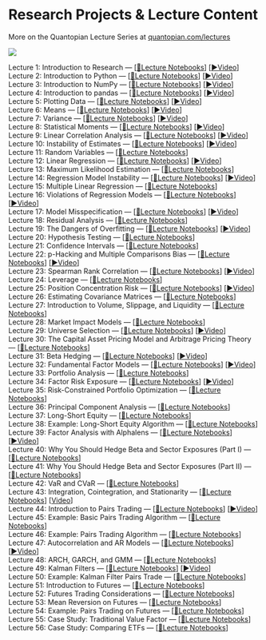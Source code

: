 **Research Projects & Lecture Content**
===================



More on the Quantopian Lecture Series at [quantopian.com/lectures](https://www.quantopian.com/lectures)

<a href="https://www.quantopian.com/lectures"><img src="http://i.imgur.com/KzPuAuJ.png"></a>

Lecture 1: Introduction to Research — [[📝Lecture Notebooks](https://github.com/AsefAfsahi/Quantitative-Finance/tree/main/Quantopian/research_public/notebooks/lectures/Introduction_to_Research)] [[▶️Video](https://www.youtube.com/watch?v=W-TlWzwM208)]\
Lecture 2: Introduction to Python — [[📝Lecture Notebooks](https://github.com/AsefAfsahi/Quantitative-Finance/tree/main/Quantopian/research_public/notebooks/lectures/Introduction_to_Python)] [[▶️Video](https://www.youtube.com/watch?v=bQUWLkKzpxE)]\
Lecture 3: Introduction to NumPy — [[📝Lecture Notebooks](https://github.com/AsefAfsahi/Quantitative-Finance/tree/main/Quantopian/research_public/notebooks/lectures/Introduction_to_NumPy)] [[▶️Video](https://www.youtube.com/watch?v=48RqKyD6fas)]\
Lecture 4: Introduction to pandas — [[📝Lecture Notebooks](https://github.com/AsefAfsahi/Quantitative-Finance/tree/main/Quantopian/research_public/notebooks/lectures/Introduction_to_Pandas)] [[▶️Video](https://www.youtube.com/watch?v=pAkEuv1lj08)]\
Lecture 5: Plotting Data — [[📝Lecture Notebooks](https://github.com/AsefAfsahi/Quantitative-Finance/tree/main/Quantopian/research_public/notebooks/lectures/Plotting_Data)] [[▶️Video](https://www.youtube.com/watch?v=nKq_wz3Qk8w)]\
Lecture 6: Means — [[📝Lecture Notebooks](https://github.com/AsefAfsahi/Quantitative-Finance/tree/main/Quantopian/research_public/notebooks/lectures/Means)] [[▶️Video](https://www.youtube.com/watch?v=XYbsBsRtCjw)]\
Lecture 7: Variance — [[📝Lecture Notebooks](https://github.com/AsefAfsahi/Quantitative-Finance/tree/main/Quantopian/research_public/notebooks/lectures/Variance)] [[▶️Video](https://www.youtube.com/watch?v=0AWY0odmjSs)]\
Lecture 8: Statistical Moments — [[📝Lecture Notebooks](https://github.com/AsefAfsahi/Quantitative-Finance/tree/main/Quantopian/research_public/notebooks/lectures/Statistical_Moments)] [[▶️Video](https://www.youtube.com/watch?v=mkVA_xUWDI0)]\
Lecture 9: Linear Correlation Analysis — [[📝Lecture Notebooks](https://github.com/AsefAfsahi/Quantitative-Finance/tree/main/Quantopian/research_public/notebooks/lectures/Linear_Correlation_Analysis)] [[▶️Video](https://www.youtube.com/watch?v=GM76JkrVmRk?t=2m6s)]\
Lecture 10: Instability of Estimates — [[📝Lecture Notebooks](https://github.com/AsefAfsahi/Quantitative-Finance/tree/main/Quantopian/research_public/notebooks/lectures/Instability_of_Estimates)] [[▶️Video](https://www.youtube.com/watch?v=2pbu3_6lF40)]\
Lecture 11: Random Variables — [[📝Lecture Notebooks](https://github.com/AsefAfsahi/Quantitative-Finance/tree/main/Quantopian/research_public/notebooks/lectures/Random_Variables)]\
Lecture 12: Linear Regression — [[📝Lecture Notebooks](https://github.com/AsefAfsahi/Quantitative-Finance/tree/main/Quantopian/research_public/notebooks/lectures/Linear_Regression)] [[▶️Video](https://www.youtube.com/watch?v=Af0l3TQJ3h8?t=3m36s)]\
Lecture 13: Maximum Likelihood Estimation — [[📝Lecture Notebooks](https://github.com/AsefAfsahi/Quantitative-Finance/tree/main/Quantopian/research_public/notebooks/lectures/Maximum_Likelihood_Estimation)]\
Lecture 14: Regression Model Instability — [[📝Lecture Notebooks](https://github.com/AsefAfsahi/Quantitative-Finance/tree/main/Quantopian/research_public/notebooks/lectures/Regression_Model_Instability)] [[▶️Video](https://www.youtube.com/watch?v=HMQ34PfhzGE)]\
Lecture 15: Multiple Linear Regression — [[📝Lecture Notebooks](https://github.com/AsefAfsahi/Quantitative-Finance/tree/main/Quantopian/research_public/notebooks/lectures/Multiple_Linear_Regression)]\
Lecture 16: Violations of Regression Models — [[📝Lecture Notebooks](https://github.com/AsefAfsahi/Quantitative-Finance/tree/main/Quantopian/research_public/notebooks/lectures/Violations_of_Regression_Models)] [[▶️Video](https://www.youtube.com/watch?v=xM94MRs8U3M)]\
Lecture 17: Model Misspecification — [[📝Lecture Notebooks](https://github.com/AsefAfsahi/Quantitative-Finance/tree/main/Quantopian/research_public/notebooks/lectures/Model_Misspecification)] [[▶️Video](https://www.youtube.com/watch?v=t4peS8Ak-sY)]\
Lecture 18: Residual Analysis — [[📝Lecture Notebooks](https://github.com/AsefAfsahi/Quantitative-Finance/tree/main/Quantopian/research_public/notebooks/lectures/Residuals_Analysis)]\
Lecture 19: The Dangers of Overfitting — [[📝Lecture Notebooks](https://github.com/AsefAfsahi/Quantitative-Finance/tree/main/Quantopian/research_public/notebooks/lectures/The_Dangers_of_Overfitting)] [[▶️Video](https://www.youtube.com/watch?v=KNCgvjyKrcw)]\
Lecture 20: Hypothesis Testing — [[📝Lecture Notebooks](https://github.com/AsefAfsahi/Quantitative-Finance/tree/main/Quantopian/research_public/notebooks/lectures/Hypothesis_Testing)]\
Lecture 21: Confidence Intervals — [[📝Lecture Notebooks](https://github.com/AsefAfsahi/Quantitative-Finance/tree/main/Quantopian/research_public/notebooks/lectures/Confidence_Intervals)]\
Lecture 22: p-Hacking and Multiple Comparisons Bias — [[📝Lecture Notebooks](https://github.com/AsefAfsahi/Quantitative-Finance/tree/main/Quantopian/research_public/notebooks/lectures/p-Hacking_and_Multiple_Comparisons_Bias)] [[▶️Video](https://www.youtube.com/watch?v=YiDfbYtgUPc)]\
Lecture 23: Spearman Rank Correlation — [[📝Lecture Notebooks](https://github.com/AsefAfsahi/Quantitative-Finance/tree/main/Quantopian/research_public/notebooks/lectures/Spearman_Rank_Correlation)] [[▶️Video](https://www.youtube.com/watch?v=GM76JkrVmRk?t=25m51s)]\
Lecture 24: Leverage — [[📝Lecture Notebooks](https://github.com/AsefAfsahi/Quantitative-Finance/tree/main/Quantopian/research_public/notebooks/lectures/Leverage)]\
Lecture 25: Position Concentration Risk — [[📝Lecture Notebooks](https://github.com/AsefAfsahi/Quantitative-Finance/tree/main/Quantopian/research_public/notebooks/lectures/Position_Concentration_Risk)] [[▶️Video](https://www.youtube.com/watch?v=I1z7B2_FarQ)]\
Lecture 26: Estimating Covariance Matrices — [[📝Lecture Notebooks](https://github.com/AsefAfsahi/Quantitative-Finance/tree/main/Quantopian/research_public/notebooks/lectures/Estimating_Covariance_Matrices)]\
Lecture 27: Introduction to Volume, Slippage, and Liquidity — [[📝Lecture Notebooks](https://github.com/AsefAfsahi/Quantitative-Finance/tree/main/Quantopian/research_public/notebooks/lectures/Introduction_to_Volume_Slippage_and_Liquidity)]\
Lecture 28: Market Impact Models — [[📝Lecture Notebooks](https://github.com/AsefAfsahi/Quantitative-Finance/tree/main/Quantopian/research_public/notebooks/lectures/Market_Impact_Model)]\
Lecture 29: Universe Selection — [[📝Lecture Notebooks](https://github.com/AsefAfsahi/Quantitative-Finance/tree/main/Quantopian/research_public/notebooks/lectures/Universe_Selection)] [[▶️Video](https://www.youtube.com/watch?v=oa5RhuHVbH0)]\
Lecture 30: The Capital Asset Pricing Model and Arbitrage Pricing Theory — [[📝Lecture Notebooks](https://github.com/AsefAfsahi/Quantitative-Finance/tree/main/Quantopian/research_public/notebooks/lectures/CAPM_and_Arbitrage_Pricing_Theory)]\
Lecture 31: Beta Hedging — [[📝Lecture Notebooks](https://github.com/AsefAfsahi/Quantitative-Finance/tree/main/Quantopian/research_public/notebooks/lectures/Beta_Hedging)] [[▶️Video](https://www.youtube.com/watch?v=Af0l3TQJ3h8?t=22m14s)]\
Lecture 32: Fundamental Factor Models — [[📝Lecture Notebooks](https://github.com/AsefAfsahi/Quantitative-Finance/tree/main/Quantopian/research_public/notebooks/lectures/Fundamental_Factor_Models)] [[▶️Video](https://www.youtube.com/watch?v=P16zDtf0CE0)]\
Lecture 33: Portfolio Analysis — [[📝Lecture Notebooks](https://github.com/AsefAfsahi/Quantitative-Finance/tree/main/Quantopian/research_public/notebooks/lectures/Portfolio_Analysis)]\
Lecture 34: Factor Risk Exposure — [[📝Lecture Notebooks](https://github.com/AsefAfsahi/Quantitative-Finance/tree/main/Quantopian/research_public/notebooks/lectures/Factor_Risk_Exposure)] [[▶️Video](https://www.youtube.com/watch?v=Ep8Y5JfQoRg)]\
Lecture 35: Risk-Constrained Portfolio Optimization — [[📝Lecture Notebooks](https://github.com/quantopian/research_public/blob/master/notebooks/lectures/Factor_Based_Risk_Management/notebook.ipynb)]\
Lecture 36: Principal Component Analysis — [[📝Lecture Notebooks](https://github.com/AsefAfsahi/Quantitative-Finance/tree/main/Quantopian/research_public/notebooks/lectures/PCA)]\
Lecture 37: Long-Short Equity — [[📝Lecture Notebooks](https://github.com/AsefAfsahi/Quantitative-Finance/tree/main/Quantopian/research_public/notebooks/lectures/Long-Short_Equity)]\
Lecture 38: Example: Long-Short Equity Algorithm — [[📝Lecture Notebooks](https://github.com/AsefAfsahi/Quantitative-Finance/tree/main/Quantopian/research_public/notebooks/lectures/Long-Short_Equity)]\
Lecture 39: Factor Analysis with Alphalens — [[📝Lecture Notebooks](https://github.com/AsefAfsahi/Quantitative-Finance/tree/main/Quantopian/research_public/notebooks/lectures/Factor_Analysis)] [[▶️Video](https://www.youtube.com/watch?v=v5IYcBxMDYE)]\
Lecture 40: Why You Should Hedge Beta and Sector Exposures (Part I) — [[📝Lecture Notebooks](https://github.com/AsefAfsahi/Quantitative-Finance/tree/main/Quantopian/research_public/notebooks/lectures/Why_Hedge_I)]\
Lecture 41: Why You Should Hedge Beta and Sector Exposures (Part II) — [[📝Lecture Notebooks](https://github.com/AsefAfsahi/Quantitative-Finance/tree/main/Quantopian/research_public/notebooks/lectures/Why_Hedge_II)]\
Lecture 42: VaR and CVaR — [[📝Lecture Notebooks](https://github.com/AsefAfsahi/Quantitative-Finance/tree/main/Quantopian/research_public/notebooks/lectures/VaR_and_CVaR)]\
Lecture 43: Integration, Cointegration, and Stationarity — [[📝Lecture Notebooks](https://github.com/AsefAfsahi/Quantitative-Finance/tree/main/Quantopian/research_public/notebooks/lectures/Integration_Cointegration_and_Stationarity)] [[Video](https://www.youtube.com/watch?v=Pn_RiDbK82M)]\
Lecture 44: Introduction to Pairs Trading — [[📝Lecture Notebooks](https://github.com/AsefAfsahi/Quantitative-Finance/tree/main/Quantopian/research_public/notebooks/lectures/Introduction_to_Pairs_Trading)] [[▶️Video](https://www.youtube.com/watch?v=JTucMRYMOyY)]\
Lecture 45: Example: Basic Pairs Trading Algorithm — [[📝Lecture Notebooks](https://github.com/AsefAfsahi/Quantitative-Finance/tree/main/Quantopian/research_public/notebooks/lectures/Introduction_to_Pairs_Trading)]\
Lecture 46: Example: Pairs Trading Algorithm — [[📝Lecture Notebooks](https://github.com/AsefAfsahi/Quantitative-Finance/tree/main/Quantopian/research_public/notebooks/lectures/Introduction_to_Pairs_Trading)]\
Lecture 47: Autocorrelation and AR Models — [[📝Lecture Notebooks](https://github.com/AsefAfsahi/Quantitative-Finance/tree/main/Quantopian/research_public/notebooks/lectures/Autocorrelation_and_AR_Models)] [[▶️Video](https://www.youtube.com/watch?v=fnrSZvla51Y)]\
Lecture 48: ARCH, GARCH, and GMM — [[📝Lecture Notebooks](https://github.com/AsefAfsahi/Quantitative-Finance/tree/main/Quantopian/research_public/notebooks/lectures/ARCH_GARCH_and_GMM)]\
Lecture 49: Kalman Filters — [[📝Lecture Notebooks](https://github.com/AsefAfsahi/Quantitative-Finance/tree/main/Quantopian/research_public/notebooks/lectures/Kalman_Filters)] [[▶️Video](https://www.youtube.com/watch?v=RxIdLu18SsE)]\
Lecture 50: Example: Kalman Filter Pairs Trade — [[📝Lecture Notebooks](https://github.com/AsefAfsahi/Quantitative-Finance/tree/main/Quantopian/research_public/notebooks/lectures/Kalman_Filters)]\
Lecture 51: Introduction to Futures — [[📝Lecture Notebooks](https://github.com/AsefAfsahi/Quantitative-Finance/tree/main/Quantopian/research_public/notebooks/lectures/Introduction_to_Futures)]\
Lecture 52: Futures Trading Considerations — [[📝Lecture Notebooks](https://github.com/AsefAfsahi/Quantitative-Finance/tree/main/Quantopian/research_public/notebooks/lectures/Futures_Trading_Considerations)]\
Lecture 53: Mean Reversion on Futures — [[📝Lecture Notebooks](https://github.com/AsefAfsahi/Quantitative-Finance/tree/main/Quantopian/research_public/notebooks/lectures/Mean_Reversion_on_Futures)]\
Lecture 54: Example: Pairs Trading on Futures — [[📝Lecture Notebooks](https://github.com/AsefAfsahi/Quantitative-Finance/tree/main/Quantopian/research_public/notebooks/lectures/Introduction_to_Pairs_Trading)]\
Lecture 55: Case Study: Traditional Value Factor — [[📝Lecture Notebooks](https://github.com/AsefAfsahi/Quantitative-Finance/tree/main/Quantopian/research_public/notebooks/lectures/Case_Study_Traditional_Value_Factor)]\
Lecture 56: Case Study: Comparing ETFs — [[📝Lecture Notebooks](https://github.com/AsefAfsahi/Quantitative-Finance/tree/main/Quantopian/research_public/notebooks/lectures/Case_Study_Comparing_ETFs)]
